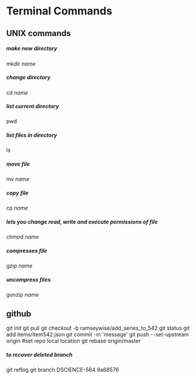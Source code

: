 # Terminal Commands

## UNIX commands
##### make new directory
mkdir *name* 
##### change directory
cd *name* 
##### list current directory
pwd 
##### list files in directory
ls
##### move file
mv *name* 
##### copy file
cp *name* 
##### lets you change read, write and execute permissions of file
chmod *name* 
##### compresses file
gzip *name* 
##### uncompress files
gunzip *name* 

## github
git init
git pull
git checkout -b ramseywise/add_series_to_542
git status
git add items/item542.json
git commit -m 'message'
git push --set-upstream origin #set repo local location
git rebase origin/master
##### to recover deleted branch
git reflog
git branch DSCIENCE-564 9a68576
